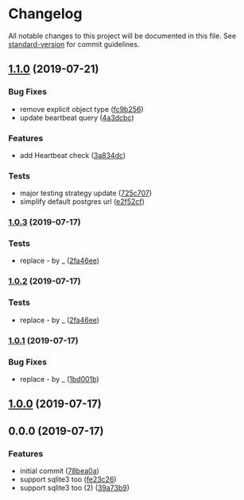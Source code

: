 # Changelog

All notable changes to this project will be documented in this file. See [standard-version](https://github.com/conventional-changelog/standard-version) for commit guidelines.

## [1.1.0](https://github.com/SocialGouv/jest-environment-knex/compare/v1.0.3...v1.1.0) (2019-07-21)


### Bug Fixes

* remove explicit object type ([fc9b256](https://github.com/SocialGouv/jest-environment-knex/commit/fc9b256))
* update beartbeat query ([4a3dcbc](https://github.com/SocialGouv/jest-environment-knex/commit/4a3dcbc))


### Features

* add Heartbeat check ([3a834dc](https://github.com/SocialGouv/jest-environment-knex/commit/3a834dc))


### Tests

* major testing strategy update ([725c707](https://github.com/SocialGouv/jest-environment-knex/commit/725c707))
* simplify default postgres url ([e2f52cf](https://github.com/SocialGouv/jest-environment-knex/commit/e2f52cf))



### [1.0.3](https://github.com/SocialGouv/jest-environment-knex/compare/v1.0.1...v1.0.3) (2019-07-17)


### Tests

*  replace - by _ ([2fa46ee](https://github.com/SocialGouv/jest-environment-knex/commit/2fa46ee))



### [1.0.2](https://github.com/SocialGouv/jest-environment-knex/compare/v1.0.1...v1.0.2) (2019-07-17)


### Tests

*  replace - by _ ([2fa46ee](https://github.com/SocialGouv/jest-environment-knex/commit/2fa46ee))



### [1.0.1](https://github.com/SocialGouv/emjpm/compare/v1.0.0...v1.0.1) (2019-07-17)


### Bug Fixes

* replace - by _ ([1bd001b](https://github.com/SocialGouv/emjpm/commit/1bd001b))



## [1.0.0](https://github.com/SocialGouv/emjpm/compare/v0.0.0...v1.0.0) (2019-07-17)



## 0.0.0 (2019-07-17)


### Features

* initial commit ([78bea0a](https://github.com/SocialGouv/emjpm/commit/78bea0a))
* support sqlite3 too ([fe23c26](https://github.com/SocialGouv/emjpm/commit/fe23c26))
* support sqlite3 too (2) ([39a73b9](https://github.com/SocialGouv/emjpm/commit/39a73b9))
